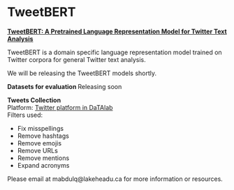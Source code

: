 # TweetBERT
<b> <u>TweetBERT: A Pretrained Language Representation Model for Twitter Text Analysis </u> </b>


TweetBERT is a domain specific language representation model trained on Twitter corpora for general Twitter text analysis.


We will be releasing the TweetBERT models shortly.

<b> Datasets for evaluation </b>
Releasing soon

<b> Tweets Collection </b> <br>
Platform: <a href="https://twitter.datalab.science/">Twitter platform in DaTAlab</a> <br>
Filters used:
<ul>
  <li>Fix misspellings</li>
  <li>Remove hashtags</li>
  <li>Remove emojis</li>
   <li>Remove URLs </li>
  <li>Remove mentions</li>
  <li>Expand acronyms</li>
</ul>
Please email at mabdulq@lakeheadu.ca for more information or resources.
